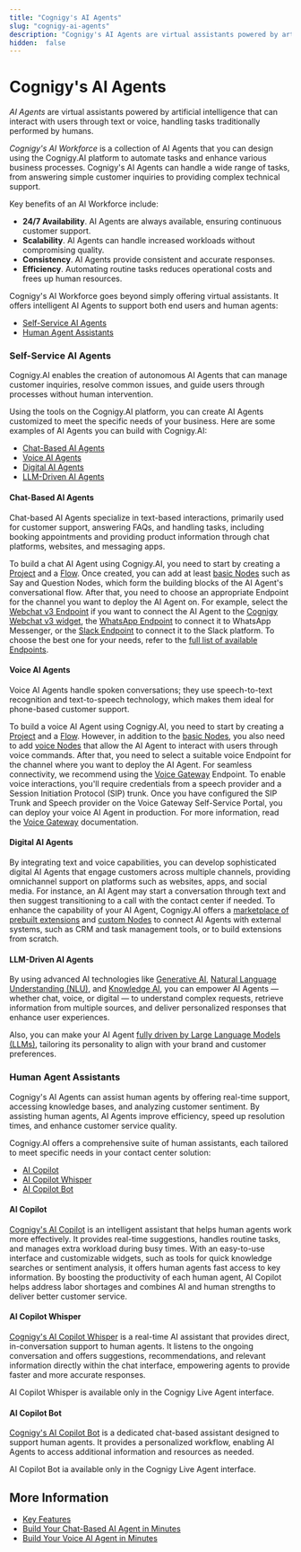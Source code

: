```yaml
---
title: "Cognigy's AI Agents"
slug: "cognigy-ai-agents"
description: "Cognigy's AI Agents are virtual assistants powered by artificial intelligence that can interact with users through text or voice, handling tasks traditionally performed by humans."
hidden:  false
---
```


# Cognigy's AI Agents

_AI Agents_ are virtual assistants powered by artificial intelligence that can interact with users through text or voice, handling tasks traditionally performed by humans.

_Cognigy's AI Workforce_ is a collection of AI Agents that you can design using the Cognigy.AI platform to automate tasks and enhance various business processes.
Cognigy's AI Agents can handle a wide range of tasks, from answering simple customer inquiries to providing complex technical support.

Key benefits of an AI Workforce include:

- **24/7 Availability**. AI Agents are always available, ensuring continuous customer support.
- **Scalability**. AI Agents can handle increased workloads without compromising quality.
- **Consistency**. AI Agents provide consistent and accurate responses.
- **Efficiency**. Automating routine tasks reduces operational costs and frees up human resources.

Cognigy's AI Workforce goes beyond simply offering virtual assistants.
It offers intelligent AI Agents to support both end users and human agents:

- [Self-Service AI Agents](#self-service-ai-agents)
- [Human Agent Assistants](#human-agent-assistants)

### Self-Service AI Agents

Cognigy.AI enables the creation of autonomous AI Agents that can manage customer inquiries, resolve common issues, and guide users through processes without human intervention. 

Using the tools on the Cognigy.AI platform, you can create AI Agents customized to meet the specific needs of your business.
Here are some examples of AI Agents you can build with Cognigy.AI:

- [Chat-Based AI Agents](#chat-based-ai-agents)
- [Voice AI Agents](#voice-ai-agents)
- [Digital AI Agents](#digital-ai-agents)
- [LLM-Driven AI Agents](#llm-driven-ai-agents)

#### Chat-Based AI Agents

Chat-based AI Agents specialize in text-based interactions, primarily used for customer support, answering FAQs, and handling tasks, including booking appointments and providing product information through chat platforms, websites, and messaging apps.

To build a chat AI Agent using Cognigy.AI, you need to start by creating a [Project](../build/projects.md) and a [Flow](../build/flows.md).
Once created, you can add at least [basic Nodes](../build/node-reference/overview.md) such as Say and Question Nodes,
which form the building blocks of the AI Agent's conversational flow.
After that, you need to choose an appropriate Endpoint for the channel you want to deploy the AI Agent on.
For example, select the [Webchat v3 Endpoint](../../webchat/v3/configuration.md) if you want to connect the AI Agent to the [Cognigy Webchat v3 widget](../../webchat/v3/overview.md), the [WhatsApp Endpoint](../deploy/endpoint-reference/whatsapp.md) to connect it to WhatsApp Messenger, or the [Slack Endpoint](../deploy/endpoint-reference/slack.md) to connect it to the Slack platform. To choose the best one for your needs, refer to the [full list of available Endpoints](../deploy/endpoint-reference/overview.md).

#### Voice AI Agents

Voice AI Agents handle spoken conversations; they use speech-to-text recognition and text-to-speech technology, which makes them ideal for phone-based customer support.

To build a voice AI Agent using Cognigy.AI,
you need to start by creating a [Project](../build/projects.md) and a [Flow](../build/flows.md).
However, in addition to the [basic Nodes](../build/node-reference/overview.md),
you also need
to add [voice Nodes](../build/node-reference/voice/voice-gateway/overview.md)
that allow the AI Agent to interact with users through voice commands.
After that, you need to select a suitable voice Endpoint for the channel where you want to deploy the AI Agent.
For seamless connectivity, we recommend using the [Voice Gateway](../deploy/endpoint-reference/voice-gateway.md) Endpoint.
To enable voice interactions,
you'll require credentials from a speech provider and a Session Initiation Protocol (SIP) trunk.
Once you have configured the SIP Trunk and Speech provider on the Voice Gateway Self-Service Portal,
you can deploy your voice AI Agent in production.
For more information, read the [Voice Gateway](../../voice-gateway/getting-started.md) documentation.

#### Digital AI Agents

By integrating text and voice capabilities,
you can develop sophisticated digital AI Agents that engage customers across multiple channels,
providing omnichannel support on platforms such as websites, apps, and social media. 
For instance, an AI Agent may start a conversation through text and then suggest transitioning to a call with the contact center if needed. 
To enhance the capability of your AI Agent,
Cognigy.AI offers a [marketplace of prebuilt extensions](../build/extensions.md) and [custom Nodes](../developers/extension-framework.md)
to connect AI Agents with external systems, such as CRM and task management tools, or to build extensions from scratch.

#### LLM-Driven AI Agents

By using advanced AI technologies like [Generative AI](../empower/generative-ai.md), [Natural Language Understanding (NLU)](../empower/nlu/overview.md), and [Knowledge AI](../empower/knowledge-ai/overview.md),
you can empower AI Agents — whether chat, voice, or digital — to understand complex requests,
retrieve information from multiple sources, and deliver personalized responses that enhance user experiences.

Also, you can make your AI Agent [fully driven by Large Language Models (LLMs)](../empower/agentic-ai/overview.md), tailoring its personality to align with your brand and customer preferences.

### Human Agent Assistants

Cognigy's AI Agents can assist human agents by offering real-time support, accessing knowledge bases, and analyzing customer sentiment. 
By assisting human agents, AI Agents improve efficiency, speed up resolution times, and enhance customer service quality.

Cognigy.AI offers a comprehensive suite of human assistants, each tailored to meet specific needs in your contact center solution:

- [AI Copilot](#ai-copilot)
- [AI Copilot Whisper](#ai-copilot-whisper)
- [AI Copilot Bot](#ai-copilot-bot)

#### AI Copilot

[Cognigy's AI Copilot](../../ai-copilot/index.md) is an intelligent assistant that helps human agents work more effectively. 
It provides real-time suggestions, handles routine tasks, and manages extra workload during busy times.
With an easy-to-use interface and customizable widgets,
such as tools for quick knowledge searches or sentiment analysis, it offers human agents fast access to key information.
By boosting the productivity of each human agent, AI Copilot helps address labor shortages and combines AI and human strengths to deliver better customer service.

#### AI Copilot Whisper

[Cognigy's AI Copilot Whisper](../../live-agent/assistants/ai-copilot-whisper.md) is a real-time AI assistant that provides direct, in-conversation support to human agents. It listens to the ongoing conversation and offers suggestions, recommendations, and relevant information directly within the chat interface, empowering agents to provide faster and more accurate responses.

AI Copilot Whisper is available only in the Cognigy Live Agent interface.

#### AI Copilot Bot

[Cognigy's AI Copilot Bot](../../live-agent/assistants/ai-copilot-bot.md) is a dedicated chat-based assistant designed to support human agents.
It provides a personalized workflow, enabling AI Agents to access additional information and resources as needed.

AI Copilot Bot ia available only in the Cognigy Live Agent interface.

## More Information

- [Key Features](key-features.md)
- [Build Your Chat-Based AI Agent in Minutes](getting-started-with-digital-agent.md)
- [Build Your Voice AI Agent in Minutes](getting-started-with-voice-agent.md)